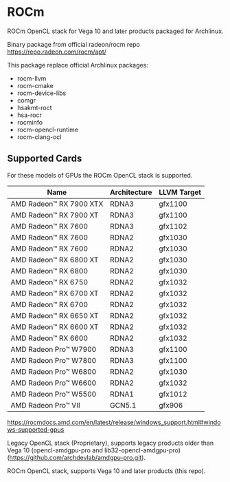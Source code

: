 # ROCm

ROCm OpenCL stack for Vega 10 and later products packaged for Archlinux.

Binary package from official radeon/rocm repo https://repo.radeon.com/rocm/apt/

This package replace official Archlinux packages:

- rocm-llvm
- rocm-cmake
- rocm-device-libs
- comgr
- hsakmt-roct
- hsa-rocr
- rocminfo
- rocm-opencl-runtime
- rocm-clang-ocl

## Supported Cards

For these models of GPUs the ROCm OpenCL stack is supported.

Name                        |     Architecture    |    LLVM Target
------                      |       ------        |     ------
AMD Radeon™ RX 7900 XTX     |      RDNA3          |    gfx1100
AMD Radeon™ RX 7900 XT      |      RDNA3          |    gfx1100
AMD Radeon™ RX 7600         |      RDNA3          |    gfx1102
AMD Radeon™ RX 7600         |      RDNA2          |    gfx1030
AMD Radeon™ RX 7600         |      RDNA2          |    gfx1030
AMD Radeon™ RX 6800 XT      |      RDNA2          |    gfx1030
AMD Radeon™ RX 6800         |      RDNA2          |    gfx1030
AMD Radeon™ RX 6750         |      RDNA2          |    gfx1032
AMD Radeon™ RX 6700 XT      |      RDNA2          |    gfx1032
AMD Radeon™ RX 6700         |      RDNA2          |    gfx1032
AMD Radeon™ RX 6650 XT      |      RDNA2          |    gfx1032
AMD Radeon™ RX 6600 XT      |      RDNA2          |    gfx1032
AMD Radeon™ RX 6600         |      RDNA2          |    gfx1032
AMD Radeon Pro™ W7900       |      RDNA3          |    gfx1100
AMD Radeon Pro™ W7800       |      RDNA3          |    gfx1100
AMD Radeon Pro™ W6800       |      RDNA2          |    gfx1030
AMD Radeon Pro™ W6600       |      RDNA2          |    gfx1032
AMD Radeon Pro™ W5500       |      RDNA1          |    gfx1012
AMD Radeon Pro™ VII         |      GCN5.1         |    gfx906

https://rocmdocs.amd.com/en/latest/release/windows_support.html#windows-supported-gpus

Legacy OpenCL stack (Proprietary), supports legacy products older than Vega 10 (opencl-amdgpu-pro and lib32-opencl-amdgpu-pro) (https://github.com/archdevlab/amdgpu-pro.git).

ROCm OpenCL stack, supports Vega 10 and later products (this repo).
